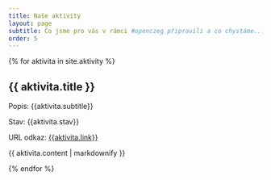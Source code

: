 ```yaml
---
title: Naše aktivity
layout: page
subtitle: Co jsme pro vás v rámci #openczeg připravili a co chystáme...
order: 5
---
```


{% for aktivita in site.aktivity %}
  <h2>{{ aktivita.title }} </h2>
<p>Popis: {{aktivita.subtitle}}<p>
<p>Stav: {{aktivita.stav}}</p>
<p>URL odkaz: <a href="{{aktivita.link}}">{{aktivita.link}}</a>
<p>{{ aktivita.content | markdownify }}</p>
{% endfor %}